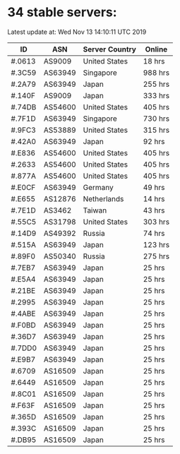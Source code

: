# 34 stable servers:

Latest update at: Wed Nov 13 14:10:11 UTC 2019

| ID | ASN | Server Country | Online |
| -- | --- | -------------- | ------ |
| #.0613 | AS9009 | United States | 18 hrs |
| #.3C59 | AS63949 | Singapore | 988 hrs |
| #.2A79 | AS63949 | Japan | 255 hrs |
| #.140F | AS9009 | Japan | 333 hrs |
| #.74DB | AS54600 | United States | 405 hrs |
| #.7F1D | AS63949 | Singapore | 730 hrs |
| #.9FC3 | AS53889 | United States | 315 hrs |
| #.42A0 | AS63949 | Japan | 92 hrs |
| #.E836 | AS54600 | United States | 405 hrs |
| #.2633 | AS54600 | United States | 405 hrs |
| #.877A | AS54600 | United States | 405 hrs |
| #.E0CF | AS63949 | Germany | 49 hrs |
| #.E655 | AS12876 | Netherlands | 14 hrs |
| #.7E1D | AS3462 | Taiwan | 43 hrs |
| #.55C5 | AS31798 | United States | 303 hrs |
| #.14D9 | AS49392 | Russia | 74 hrs |
| #.515A | AS63949 | Japan | 123 hrs |
| #.89F0 | AS50340 | Russia | 275 hrs |
| #.7EB7 | AS63949 | Japan | 25 hrs |
| #.E5A4 | AS63949 | Japan | 25 hrs |
| #.21BE | AS63949 | Japan | 25 hrs |
| #.2995 | AS63949 | Japan | 25 hrs |
| #.4ABE | AS63949 | Japan | 25 hrs |
| #.F0BD | AS63949 | Japan | 25 hrs |
| #.36D7 | AS63949 | Japan | 25 hrs |
| #.7DD0 | AS63949 | Japan | 25 hrs |
| #.E9B7 | AS63949 | Japan | 25 hrs |
| #.6709 | AS16509 | Japan | 25 hrs |
| #.6449 | AS16509 | Japan | 25 hrs |
| #.8C01 | AS16509 | Japan | 25 hrs |
| #.F63F | AS16509 | Japan | 25 hrs |
| #.365D | AS16509 | Japan | 25 hrs |
| #.393C | AS16509 | Japan | 25 hrs |
| #.DB95 | AS16509 | Japan | 25 hrs |

